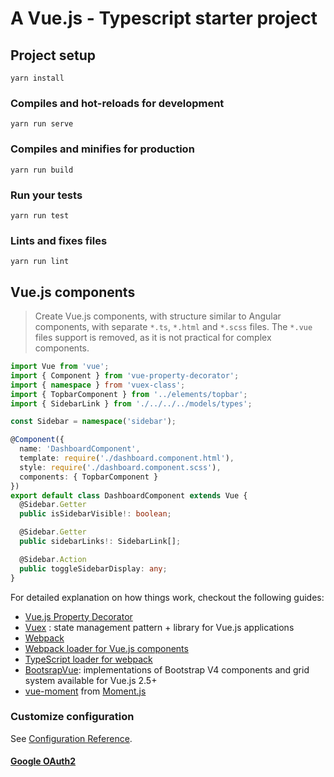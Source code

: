 # A Vue.js - Typescript starter project

## Project setup

```
yarn install
```

### Compiles and hot-reloads for development

```
yarn run serve
```

### Compiles and minifies for production

```
yarn run build
```

### Run your tests

```
yarn run test
```

### Lints and fixes files

```
yarn run lint
```

## Vue.js components

> Create Vue.js components, with structure similar to Angular components, with separate `*.ts`, `*.html` and `*.scss` files. The `*.vue` files support is removed, as it is not practical for complex components.

```typescript
import Vue from 'vue';
import { Component } from 'vue-property-decorator';
import { namespace } from 'vuex-class';
import { TopbarComponent } from '../elements/topbar';
import { SidebarLink } from './../../../models/types';

const Sidebar = namespace('sidebar');

@Component({
  name: 'DashboardComponent',
  template: require('./dashboard.component.html'),
  style: require('./dashboard.component.scss'),
  components: { TopbarComponent }
})
export default class DashboardComponent extends Vue {
  @Sidebar.Getter
  public isSidebarVisible!: boolean;

  @Sidebar.Getter
  public sidebarLinks!: SidebarLink[];

  @Sidebar.Action
  public toggleSidebarDisplay: any;
}
```

For detailed explanation on how things work, checkout the following guides:

- [Vue.js Property Decorator](http://github.com/kaorun343/vue-property-decorator)
- [Vuex](https://vuex.vuejs.org/) : state management pattern + library for Vue.js applications
- [Webpack](http://vuejs-templates.github.io/webpack/)
- [Webpack loader for Vue.js components](http://vuejs.github.io/vue-loader)
- [TypeScript loader for webpack](https://github.com/TypeStrong/ts-loader)
- [BootsrapVue](https://bootstrap-vue.js.org/): implementations of Bootstrap V4 components and grid system available for Vue.js 2.5+
- [vue-moment](https://github.com/brockpetrie/vue-moment) from [Moment.js](http://momentjs.com/)

### Customize configuration
See [Configuration Reference](https://cli.vuejs.org/config/).

#### [Google OAuth2](https://www.npmjs.com/package/vue-google-oauth2)
 